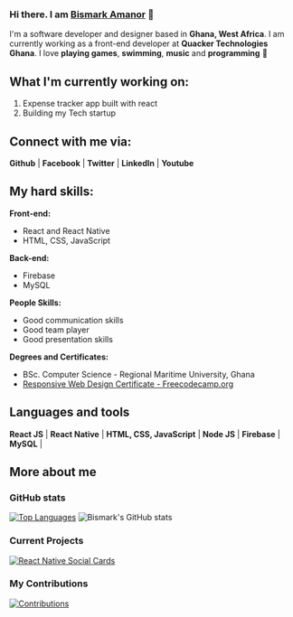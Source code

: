 <!--
**bismarkamanor/bismarkamanor** is a ✨ _special_ ✨ repository because its `README.md` (this file) appears on your GitHub profile.

Here are some ideas to get you started:

- 🔭 I’m currently working on ...
- 🌱 I’m currently learning ...
- 👯 I’m looking to collaborate on ...
- 🤔 I’m looking for help with ...
- 💬 Ask me about ...
- 📫 How to reach me: ...
- 😄 Pronouns: ...
- ⚡ Fun fact: ...
-->

### Hi there. I am [Bismark Amanor](bismarkamanor.vercel.app) 👋
I'm a software developer and designer based in **Ghana, West Africa**. I am currently working as a front-end developer at **Quacker Technologies Ghana**. I love **playing games**, **swimming**, **music** and **programming** 🥰

## What I'm currently working on:

 1. Expense tracker app built with react
 2. Building my Tech startup

## Connect with me via:
**Github**  | **Facebook** | **Twitter** | **LinkedIn** | **Youtube**


## My hard skills:

 **Front-end:**
 - React and React Native
 - HTML, CSS, JavaScript
 
**Back-end:**
 - Firebase
 - MySQL

**People Skills:**

 - Good communication skills
 - Good team player
 - Good presentation skills
 
 **Degrees and Certificates:**

 - BSc. Computer Science - Regional Maritime University, Ghana
 - [Responsive Web Design Certificate - Freecodecamp.org](https://freecodecamp.org/certification/bismarkokletey/responsive-web-design)

## Languages and tools

**React JS** | **React Native** | **HTML, CSS, JavaScript** | **Node JS** | **Firebase** | **MySQL** |


## More about me

### GitHub stats

[![Top Languages](https://github-readme-stats.vercel.app/api/top-langs/?username=bismarkamanor&layout=compact&theme=github_dark)](https://github.com/bismarkamanor/github-readme-stats)
![Bismark's GitHub stats](https://github-readme-stats.vercel.app/api?username=bismarkamanor&show_icons=true&theme=dark)




### Current Projects
[![React Native Social Cards](https://github-readme-stats.vercel.app/api/pin/?username=bismarkamanor&repo=react-native-social-cards&theme=github_dark)](https://github.com/bismarkamanor/react-native-social-cards)


### My Contributions
[![Contributions](https://github-readme-stats.vercel.app/api/pin?username=bismarkamanor&repo=react-native-highcharts&theme=dark)](https://github.com/bismarkamanor/react-native-highcharts)

